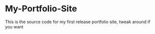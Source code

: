 # My-Portfolio-Site
This is the source code for my first release portfolio site, tweak around if you want